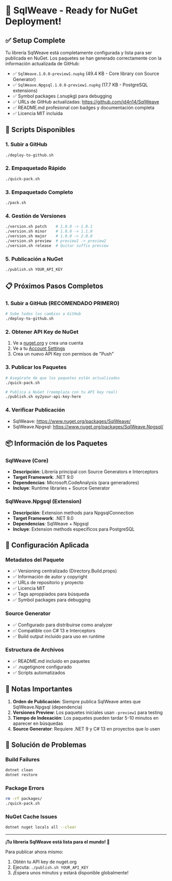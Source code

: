 # 🚀 SqlWeave - Ready for NuGet Deployment!

## ✅ Setup Complete

Tu librería SqlWeave está completamente configurada y lista para ser publicada en NuGet. Los paquetes se han generado correctamente con la información actualizada de GitHub:

- ✅ `SqlWeave.1.0.0-preview1.nupkg` (49.4 KB - Core library con Source Generator)
- ✅ `SqlWeave.Npgsql.1.0.0-preview1.nupkg` (17.7 KB - PostgreSQL extensions)
- ✅ Symbol packages (.snupkg) para debugging
- ✅ URLs de GitHub actualizadas: https://github.com/jd4n14/SqlWeave
- ✅ README.md profesional con badges y documentación completa
- ✅ Licencia MIT incluida

## 🔧 Scripts Disponibles

### 1. Subir a GitHub
```bash
./deploy-to-github.sh
```

### 2. Empaquetado Rápido
```bash
./quick-pack.sh
```

### 3. Empaquetado Completo  
```bash
./pack.sh
```

### 4. Gestión de Versiones
```bash
./version.sh patch    # 1.0.0 -> 1.0.1
./version.sh minor    # 1.0.0 -> 1.1.0
./version.sh major    # 1.0.0 -> 2.0.0
./version.sh preview  # preview1 -> preview2
./version.sh release  # Quitar suffix preview
```

### 5. Publicación a NuGet
```bash
./publish.sh YOUR_API_KEY
```

## 📋 Próximos Pasos Completos

### 1. Subir a GitHub (RECOMENDADO PRIMERO)
```bash
# Sube todos los cambios a GitHub
./deploy-to-github.sh
```

### 2. Obtener API Key de NuGet
1. Ve a [nuget.org](https://www.nuget.org) y crea una cuenta
2. Ve a tu [Account Settings](https://www.nuget.org/account/apikeys)
3. Crea un nuevo API Key con permisos de "Push"

### 3. Publicar los Paquetes
```bash
# Asegúrate de que los paquetes están actualizados
./quick-pack.sh

# Publica a NuGet (reemplaza con tu API key real)
./publish.sh oy2your-api-key-here
```

### 4. Verificar Publicación
- SqlWeave: https://www.nuget.org/packages/SqlWeave/
- SqlWeave.Npgsql: https://www.nuget.org/packages/SqlWeave.Npgsql/

## 📦 Información de los Paquetes

### SqlWeave (Core)
- **Descripción**: Librería principal con Source Generators e Interceptors
- **Target Framework**: .NET 9.0
- **Dependencias**: Microsoft.CodeAnalysis (para generadores)
- **Incluye**: Runtime libraries + Source Generator

### SqlWeave.Npgsql (Extension)
- **Descripción**: Extension methods para NpgsqlConnection
- **Target Framework**: .NET 9.0  
- **Dependencias**: SqlWeave + Npgsql
- **Incluye**: Extension methods específicos para PostgreSQL

## 🔧 Configuración Aplicada

### Metadatos del Paquete
- ✅ Versioning centralizado (Directory.Build.props)
- ✅ Información de autor y copyright
- ✅ URLs de repositorio y proyecto
- ✅ Licencia MIT
- ✅ Tags aproppiados para búsqueda
- ✅ Symbol packages para debugging

### Source Generator
- ✅ Configurado para distribuirse como analyzer
- ✅ Compatible con C# 13 e Interceptors
- ✅ Build output incluido para uso en runtime

### Estructura de Archivos
- ✅ README.md incluido en paquetes
- ✅ .nugetignore configurado
- ✅ Scripts automatizados

## 🚨 Notas Importantes

1. **Orden de Publicación**: Siempre publica SqlWeave antes que SqlWeave.Npgsql (dependencia)
2. **Versiones Preview**: Los paquetes iniciales usan `-preview1` para testing
3. **Tiempo de Indexación**: Los paquetes pueden tardar 5-10 minutos en aparecer en búsquedas
4. **Source Generator**: Requiere .NET 9 y C# 13 en proyectos que lo usen

## 🐛 Solución de Problemas

### Build Failures
```bash
dotnet clean
dotnet restore
```

### Package Errors
```bash
rm -rf packages/
./quick-pack.sh
```

### NuGet Cache Issues
```bash
dotnet nuget locals all --clear
```

---

**¡Tu librería SqlWeave está lista para el mundo! 🎉**

Para publicar ahora mismo:
1. Obtén tu API key de nuget.org
2. Ejecuta: `./publish.sh YOUR_API_KEY`
3. ¡Espera unos minutos y estará disponible globalmente!
